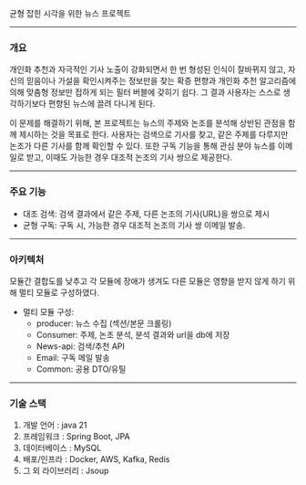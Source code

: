 균형 잡힌 시각을 위한 뉴스 프로젝트
***

### 개요 
개인화 추천과 자극적인 기사 노출이 강화되면서 한 번 형성된 인식이 잘바뀌지 않고, 자신의 믿음이나 가설을 확인시켜주는 정보만을 찾는 확증 편향과 개인화 추천 알고리즘에 의해 맞춤형 정보만 접하게 되는 필터 버블에 갖히기 쉽다. 그 결과 사용자는 스스로 생각하기보다 편향된 뉴스에 끌려 다니게 된다. 

이 문제를 해결하기 위해, 본 프로젝트는 뉴스의 주제와 논조를 분석해 상반된 관점을 함께 제시하는 것을 목표로 한다. 사용자는 검색으로 기사를 찾고, 같은 주제를 다루지만 논조가 다른 기사를 함께 확인할 수 있다. 또한 구독 기능을 통해 관심 분야 뉴스를 이메일로 받고, 이때도 가능한 경우 대조적 논조의 기사 쌍으로 제공한다.

***
### 주요 기능
+ 대조 검색: 검색 결과에서 같은 주제, 다른 논조의 기사(URL)을 쌍으로 제시
+ 균형 구독: 구독 시, 가능한 경우 대조적 논조의 기사 쌍 이메일 발송.
***

### 아키텍처
모듈간 결합도를 낮추고 각 모듈에 장애가 생겨도 다른 모듈은 영향을 받지 않게 하기 위해 멀티 모듈로 구성하였다.
+ 멀티 모듈 구성:
  + producer: 뉴스 수집 (섹션/본문 크롤링)
  + Consumer: 주제, 논조 분석, 분석 결과와 url을 db에 저장
  + News-api: 검색/추천 API
  + Email: 구독 메일 발송
  + Common: 공용 DTO/유틸
***

### 기술 스택
1. 개발 언어 : java 21
2. 프레임워크 : Spring Boot, JPA
3. 데이터베이스 : MySQL
4. 배포/인프라 : Docker, AWS, Kafka, Redis
5. 그 외 라이브러리 : Jsoup


